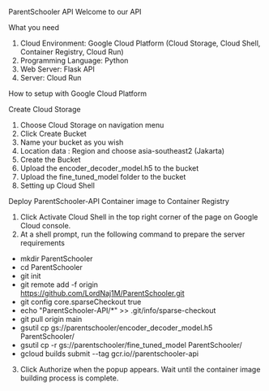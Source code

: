 ParentSchooler API Welcome to our API

What you need
1. Cloud Environment: Google Cloud Platform (Cloud Storage, Cloud Shell, Container Registry, Cloud Run)
2. Programming Language: Python
3. Web Server: Flask API
4. Server: Cloud Run

How to setup with Google Cloud Platform

Create Cloud Storage
1. Choose Cloud Storage on navigation menu
2. Click Create Bucket
3. Name your bucket as you wish
4. Location data : Region and choose asia-southeast2 (Jakarta)
5. Create the Bucket
6. Upload the encoder_decoder_model.h5 to the bucket
7. Upload the fine_tuned_model folder to the bucket
8. Setting up Cloud Shell

Deploy ParentSchooler-API Container image to Container Registry
1. Click Activate Cloud Shell in the top right corner of the page on Google Cloud console. 
2. At a shell prompt, run the following command to prepare the server requirements
- mkdir ParentSchooler
- cd ParentSchooler
- git init
- git remote add -f origin https://github.com/LordNaj1M/ParentSchooler.git
- git config core.sparseCheckout true
- echo "ParentSchooler-API/*" >> .git/info/sparse-checkout
- git pull origin main
- gsutil cp gs://parentschooler/encoder_decoder_model.h5 ParentSchooler/
- gsutil cp -r gs://parentschooler/fine_tuned_model ParentSchooler/
- gcloud builds submit --tag gcr.io/<your-project-id>/parentschooler-api
3. Click Authorize when the popup appears. Wait until the container image building process is complete.

